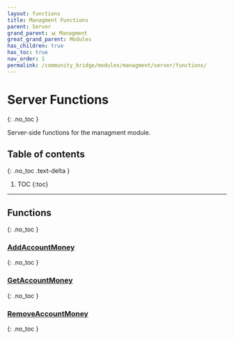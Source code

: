 ```yaml
---
layout: functions
title: Managment Functions
parent: Server
grand_parent: 📊 Managment
great_grand_parent: Modules
has_children: true
has_toc: true
nav_order: 1
permalink: /community_bridge/modules/managment/server/functions/
---
```


# Server Functions
{: .no_toc }

Server-side functions for the managment module.

## Table of contents
{: .no_toc .text-delta }

1. TOC
{:toc}

---
## Functions
{: .no_toc }


### [AddAccountMoney](AddAccountMoney)
{: .no_toc }

### [GetAccountMoney](GetAccountMoney)
{: .no_toc }

### [RemoveAccountMoney](RemoveAccountMoney)
{: .no_toc }


